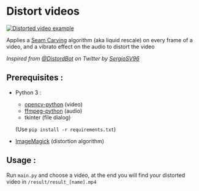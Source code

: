# Distort videos

[![Distorted video example](https://i.ibb.co/cXzQMHm/github-thumbnail.jpg)](https://www.youtube.com/watch?v=jM7Vzzkz8z0)

Applies a [Seam Carving](https://en.wikipedia.org/wiki/Seam_carving) algorithm (aka liquid rescale) on every frame of a video, and a vibrato effect on the audio to distort the video

*Inspired from [@DistordBot](https://www.twitter.com/DistortBot) on Twitter by [SergioSV96](https://github.com/SergioSV96)*

## Prerequisites :
* Python 3 :
  * [opencv-python](https://pypi.org/project/opencv-python/) (video)
  * [ffmpeg-python](https://pypi.org/project/ffmpeg-python/) (audio)
  * tkinter (file dialog)
  
  (Use `pip install -r requirements.txt`)

* [ImageMagick](https://imagemagick.org/script/index.php) (distortion algorithm)

## Usage :
Run `main.py` and choose a video, at the end you will find your distorted video in `/result/result_[name].mp4`

